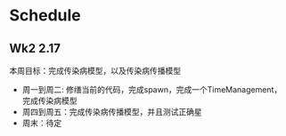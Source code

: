 # Schedule


## Wk2 2.17
本周目标：完成传染病模型，以及传染病传播模型

* 周一到周二: 修缮当前的代码，完成spawn，完成一个TimeManagement， 完成传染病模型
* 周四到周五：完成传染病传播模型，并且测试正确星
* 周末：待定